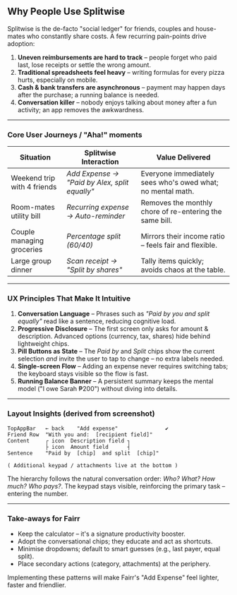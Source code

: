 ## Why People Use Splitwise

Splitwise is the de-facto "social ledger" for friends, couples and house-mates who constantly share costs.  A few recurring pain-points drive adoption:

1. **Uneven reimbursements are hard to track** – people forget who paid last, lose receipts or settle the wrong amount.
2. **Traditional spreadsheets feel heavy** – writing formulas for every pizza hurts, especially on mobile.
3. **Cash & bank transfers are asynchronous** – payment may happen days after the purchase; a running balance is needed.
4. **Conversation killer** – nobody enjoys talking about money after a fun activity; an app removes the awkwardness.

---

### Core User Journeys / "Aha!" moments

| Situation | Splitwise Interaction | Value Delivered |
|-----------|----------------------|-----------------|
| Weekend trip with 4 friends | *Add Expense → "Paid by Alex, split equally"* | Everyone immediately sees who's owed what; no mental math. |
| Room-mates utility bill | *Recurring expense → Auto-reminder* | Removes the monthly chore of re-entering the same bill. |
| Couple managing groceries | *Percentage split (60/40)* | Mirrors their income ratio – feels fair and flexible. |
| Large group dinner | *Scan receipt → "Split by shares"* | Tally items quickly; avoids chaos at the table. |

---

### UX Principles That Make It Intuitive

1. **Conversation Language** – Phrases such as *"Paid by you and split equally"* read like a sentence, reducing cognitive load.
2. **Progressive Disclosure** – The first screen only asks for amount & description.  Advanced options (currency, tax, shares) hide behind lightweight chips.
3. **Pill Buttons as State** – The *Paid by* and *Split* chips show the current selection *and* invite the user to tap to change – no extra labels needed.
4. **Single-screen Flow** – Adding an expense never requires switching tabs; the keyboard stays visible so the flow is fast.
5. **Running Balance Banner** – A persistent summary keeps the mental model ("I owe Sarah ₱200") without diving into details.

---

### Layout Insights (derived from screenshot)

```
TopAppBar   ← back    "Add expense"               ✔
Friend Row  "With you and:  [recipient field]"
Content     ┌ icon  Description field ┐
            ├ icon  Amount field      ┤
Sentence    "Paid by  [chip]  and split  [chip]"

( Additional keypad / attachments live at the bottom )
```

The hierarchy follows the natural conversation order: *Who? What? How much? Who pays?*.
The keypad stays visible, reinforcing the primary task – entering the number.

---

### Take-aways for Fairr

*  Keep the calculator – it's a signature productivity booster.
*  Adopt the conversational chips; they educate and act as shortcuts.
*  Minimise dropdowns; default to smart guesses (e.g., last payer, equal split).
*  Place secondary actions (category, attachments) at the periphery.

Implementing these patterns will make Fairr's "Add Expense" feel lighter, faster and friendlier. 